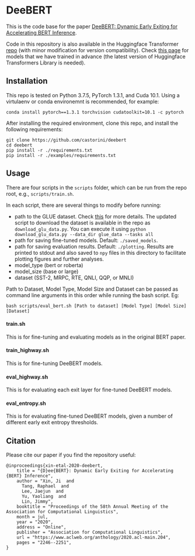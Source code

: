 # DeeBERT

This is the code base for the paper [DeeBERT: Dynamic Early Exiting for Accelerating BERT Inference](https://www.aclweb.org/anthology/2020.acl-main.204/).

Code in this repository is also available in the Huggingface Transformer [repo](https://github.com/huggingface/transformers/tree/master/examples/research_projects/deebert) (with minor modification for version compatibility). Check [this page](https://huggingface.co/ji-xin) for models that we have trained in advance (the latest version of Huggingface Transformers Library is needed).

## Installation

This repo is tested on Python 3.7.5, PyTorch 1.3.1, and Cuda 10.1. Using a virtulaenv or conda environemnt is recommended, for example:

```
conda install pytorch==1.3.1 torchvision cudatoolkit=10.1 -c pytorch
```

After installing the required environment, clone this repo, and install the following requirements:

```
git clone https://github.com/castorini/deebert
cd deebert
pip install -r ./requirements.txt
pip install -r ./examples/requirements.txt
```



## Usage

There are four scripts in the `scripts` folder, which can be run from the repo root, e.g., `scripts/train.sh`.

In each script, there are several things to modify before running:

* path to the GLUE dataset. Check [this](https://gist.github.com/W4ngatang/60c2bdb54d156a41194446737ce03e2e) for more details. The updated script to download the dataset is available in the repo as `download_glu_data.py`. You can execute it using `python download_glu_data.py --data_dir glue_data --tasks all`
* path for saving fine-tuned models. Default: `./saved_models`.
* path for saving evaluation results. Default: `./plotting`. Results are printed to stdout and also saved to `npy` files in this directory to facilitate plotting figures and further analyses.
* model_type (bert or roberta)
* model_size (base or large)
* dataset (SST-2, MRPC, RTE, QNLI, QQP, or MNLI)

Path to Dataset, Model Type, Model Size and Dataset can be passed as command line arguments in this order while running the bash script. Eg:

```
bash scripts/eval_bert.sh [Path to dataset] [Model Type] [Model Size] [Dataset]
```

#### train.sh

This is for fine-tuning and evaluating models as in the original BERT paper.

#### train_highway.sh

This is for fine-tuning DeeBERT models.

#### eval_highway.sh

This is for evaluating each exit layer for fine-tuned DeeBERT models.

#### eval_entropy.sh

This is for evaluating fine-tuned DeeBERT models, given a number of different early exit entropy thresholds.


## Citation

Please cite our paper if you find the repository useful:
```
@inproceedings{xin-etal-2020-deebert,
    title = "{D}ee{BERT}: Dynamic Early Exiting for Accelerating {BERT} Inference",
    author = "Xin, Ji  and
      Tang, Raphael  and
      Lee, Jaejun  and
      Yu, Yaoliang  and
      Lin, Jimmy",
    booktitle = "Proceedings of the 58th Annual Meeting of the Association for Computational Linguistics",
    month = jul,
    year = "2020",
    address = "Online",
    publisher = "Association for Computational Linguistics",
    url = "https://www.aclweb.org/anthology/2020.acl-main.204",
    pages = "2246--2251",
}
```

